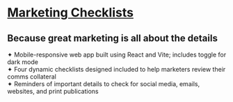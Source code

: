# [Marketing Checklists ](https://marketing-checklists.pages.dev/)
## Because great marketing is all about the details
✦ Mobile-responsive web app built using React and Vite; includes toggle for dark mode
<br> ✦ Four dynamic checklists designed included to help marketers review their comms collateral
<br>✦ Reminders of important details to check for social media, emails, websites, and print publications
